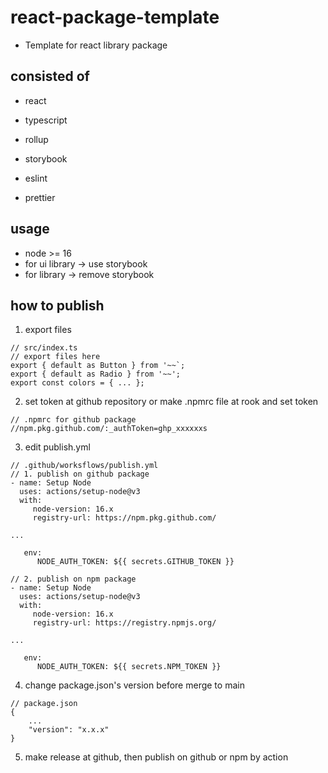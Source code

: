 # react-package-template

- Template for react library package

## consisted of

- react

- typescript

- rollup

- storybook

- eslint

- prettier

## usage

- node >= 16
- for ui library -> use storybook
- for library -> remove storybook

## how to publish

1. export files

```
// src/index.ts
// export files here
export { default as Button } from '~~`;
export { default as Radio } from '~~';
export const colors = { ... };
```

2. set token at github repository or make .npmrc file at rook and set token

```
// .npmrc for github package
//npm.pkg.github.com/:_authToken=ghp_xxxxxxs
```

3. edit publish.yml

```
// .github/worksflows/publish.yml
// 1. publish on github package
- name: Setup Node
  uses: actions/setup-node@v3
  with:
     node-version: 16.x
     registry-url: https://npm.pkg.github.com/

...

   env:
      NODE_AUTH_TOKEN: ${{ secrets.GITHUB_TOKEN }}

// 2. publish on npm package
- name: Setup Node
  uses: actions/setup-node@v3
  with:
     node-version: 16.x
     registry-url: https://registry.npmjs.org/

...

   env:
      NODE_AUTH_TOKEN: ${{ secrets.NPM_TOKEN }}
```

4. change package.json's version before merge to main

```
// package.json
{
    ...
    "version": "x.x.x"
}
```

5. make release at github, then publish on github or npm by action
